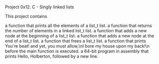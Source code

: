 Project 0x12. C - Singly linked lists

This project contains

 a function that prints all the elements of a list_t list.
 a function that returns the number of elements in a linked list_t list.
 a function that adds a new node at the beginning of a list_t list.
 a function that adds a new node at the end of a list_t list.
 a function that frees a list_t list.
 a function that prints You're beat! and yet, you must allow,\nI bore my house upon my back!\n before the main function is executed.
 a 64-bit program in assembly that prints Hello, Holberton, followed by a new line.
